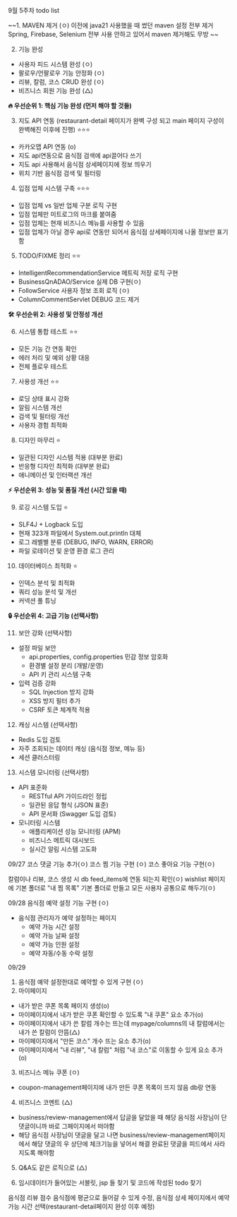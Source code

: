 9월 5주차 todo list

~~1.  MAVEN 제거 (ㅇ)
    이전에 java21 사용했을 때 썼던 maven 설정 전부 제거
    Spring, Firebase, Selenium 전부 사용 안하고 있어서 maven 제거해도 무방 ~~

2.  기능 완성
  - 사용자 피드 시스템 완성 (ㅇ)
  - 팔로우/언팔로우 기능 안정화 (ㅇ)
  - 리뷰, 칼럼, 코스 CRUD 완성 (ㅇ)
  - 비즈니스 회원 기능 완성 (△)

**🔥 우선순위 1: 핵심 기능 완성 (먼저 해야 할 것들)**

3. 지도 API 연동 (restaurant-detail 페이지가 완벽 구성 되고 main 페이지 구성이 완벽해진 이후에 진행) ⭐⭐⭐
  - 카카오맵 API 연동 (o)
  - 지도 api연동으로 음식점 검색에 api끌어다 쓰기
  - 지도 api 사용해서 음식점 상세페이지에 정보 띄우기
  - 위치 기반 음식점 검색 및 필터링

4. 입점 업체 시스템 구축 ⭐⭐⭐
  - 입점 업체 vs 일반 업체 구분 로직 구현
  - 입점 업체만 미트로그의 마크를 붙여줌
  - 입점 업체는 현재 비즈니스 메뉴를 사용할 수 있음
  - 입점 업체가 아닐 경우 api로 연동만 되어서 음식점 상세페이지에 나올 정보만 표기함

5. TODO/FIXME 정리 ⭐⭐
  - IntelligentRecommendationService 메트릭 저장 로직 구현
  - BusinessQnADAO/Service 실제 DB 구현(ㅇ)
  - FollowService 사용자 정보 조회 로직 (ㅇ)
  - ColumnCommentServlet DEBUG 코드 제거

**🛠️ 우선순위 2: 사용성 및 안정성 개선**

6. 시스템 통합 테스트 ⭐⭐
  - 모든 기능 간 연동 확인
  - 에러 처리 및 예외 상황 대응
  - 전체 플로우 테스트

7. 사용성 개선 ⭐⭐
  - 로딩 상태 표시 강화
  - 알림 시스템 개선
  - 검색 및 필터링 개선
  - 사용자 경험 최적화

8. 디자인 마무리 ⭐
  - 일관된 디자인 시스템 적용 (대부분 완료)
  - 반응형 디자인 최적화 (대부분 완료)
  - 애니메이션 및 인터랙션 개선

**⚡ 우선순위 3: 성능 및 품질 개선 (시간 있을 때)**

9. 로깅 시스템 도입 ⭐
  - SLF4J + Logback 도입
  - 현재 323개 파일에서 System.out.println 대체
  - 로그 레벨별 분류 (DEBUG, INFO, WARN, ERROR)
  - 파일 로테이션 및 운영 환경 로그 관리

10. 데이터베이스 최적화 ⭐
  - 인덱스 분석 및 최적화
  - 쿼리 성능 분석 및 개선
  - 커넥션 풀 튜닝

**🔒 우선순위 4: 고급 기능 (선택사항)**

11. 보안 강화 (선택사항)
  - 설정 파일 보안
    * api.properties, config.properties 민감 정보 암호화
    * 환경별 설정 분리 (개발/운영)
    * API 키 관리 시스템 구축
  - 입력 검증 강화
    * SQL Injection 방지 강화
    * XSS 방지 필터 추가
    * CSRF 토큰 체계적 적용

12. 캐싱 시스템 (선택사항)
  - Redis 도입 검토
  - 자주 조회되는 데이터 캐싱 (음식점 정보, 메뉴 등)
  - 세션 클러스터링

13. 시스템 모니터링 (선택사항)
  - API 표준화
    * RESTful API 가이드라인 정립
    * 일관된 응답 형식 (JSON 표준)
    * API 문서화 (Swagger 도입 검토)
  - 모니터링 시스템
    * 애플리케이션 성능 모니터링 (APM)
    * 비즈니스 메트릭 대시보드
    * 실시간 알림 시스템 고도화



09/27
코스 댓글 기능 추가(ㅇ)
코스 찜 기능 구현 (ㅇ)
코스 좋아요 기능 구현(ㅇ)

칼럼이나 리뷰, 코스 생성 시 db feed_items에 연동 되는지 확인(ㅇ)
wishlist 페이지에 기본 폴더로 "내 찜 목록" 기본 폴더로 만들고 모든 사용자 공통으로 해두기(ㅇ)


09/28
음식점 예약 설정 기능 구현 (ㅇ)
- 음식점 관리자가 예약 설정하는 페이지
  - 예약 가능 시간 설정
  - 예약 가능 날짜 설정
  - 예약 가능 인원 설정
  - 예약 자동/수동 수락 설정


09/29
1. 음식점 예약 설정한대로 예약할 수 있게 구현 (ㅇ)
2. 마이페이지
  - 내가 받은 쿠폰 목록 페이지 생성(o)
  - 마이페이지에서 내가 받은 쿠폰 확인할 수 있도록 "내 쿠폰" 요소 추가(o)
  - 마이페이지에서 내가 쓴 칼럼 개수는 뜨는데 mypage/columns의 내 칼럼에서는 내가 쓴 칼럼이 안뜸(△)
  - 마이페이지에서 "만든 코스" 개수 뜨는 요소 추가(o)
  - 마이페이지에서 "내 리뷰", "내 칼럼" 처럼 "내 코스"로 이동할 수 있게 요소 추가(o)
3. 비즈니스 메뉴 쿠폰 (ㅇ)
  - coupon-management페이지에 내가 만든 쿠폰 목록이 뜨지 않음 db랑 연동
4. 비즈니스 코멘트 (△)
  - business/review-management에서 답글을 달았을 때 해당 음식점 사장님이 단 댓글이니까 바로 그페이지에서 떠야함
  - 해당 음식점 사장님이 댓글을 달고 나면 business/review-management페이지에서 해당 댓글의 우 상단에 체크기능을 넣어서 해결 완료된 댓글을 피드에서 사라지도록 해야함
5. Q&A도 같은 로직으로 (△)

6. 임시데이터가 들어있는 서블릿, jsp 들 찾기 및 코드에 작성된 todo 찾기







음식점 리뷰 점수 음식점에 평균으로 들어갈 수 있게 수정, 음식점 상세 페이지에서 예약 가능 시간 선택(restaurant-detail페이지 완성 이후 예정)
